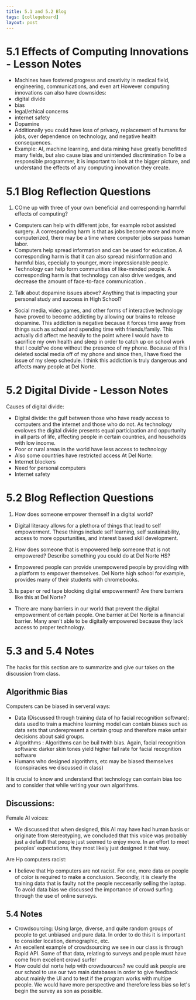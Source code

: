 ```yaml
---
title: 5.1 and 5.2 Blog
tags: [collegeboard]
layout: post
---
```

# 5.1 Effects of Computing Innovations - Lesson Notes
- Machines have fostered progress and creativity in medical field, engineering, communications, and even art
However computing innovations can also have downsides:
- digital divide
- bias
- legal/ethical concerns
- internet safety 
- Dopamine 
- Additionally you could have loss of privacy, replacement of humans for jobs, over dependence on technology, and negative health consequences. 
- Example: AI, machine learning, and data mining have greatly benefitted many fields, but also cause bias and unintended discrimination 
To be a responsible programmer, it is important to look at the bigger picture, and understand the effects of any computing innovation they create. 


# 5.1 Blog Reflection Questions
1. COme up with three of your own beneficial and corresponding harmful effects of computing? 
- Computers can help with different jobs, for example robot assisted surgery. A corresponding harm is that as jobs become more and more computerized, there may be a time where computer jobs surpass human labor.
- Computers help spread information and can be used for education. A corresponding harm is that it can also spread misinformation and harmful bias, epecially to younger, more impressionable people. 
- Technology can help form communities of like-minded people. A corresponding harm is that technology can also drive wedges, and decrease the amount of face-to-face communication .

2. Talk about dopamine issues above? Anything that is impacting your personal study and success in High School?
- Social media, video games, and other forms of interactive technology have proved to become addicting by allowing our brains to release dopamine. This addiction is negative because it forces time away from things such as school and spending time with friends/family. This actually did affect me heavily to the point where I would have to sacrifice my own health and sleep in order to catch up on school work that I could've done without the presence of my phone. Because of this I deleted social media off of my phone and since then, I have fixed the issue of my sleep schedule. I think this addiction is truly dangerous and affects many people at Del Norte. 

# 5.2 Digital Divide - Lesson Notes
Causes of digital divide: 
- Digital divide: the gulf between those who have ready access to computers and the internet and those who do not. As technology evoloves the digital divide presents equal participation and oppurtunity in all parts of life, affecting people in certain countries, and households with low income. 
- Poor or rural areas in the world have less access to technology 
- Also some countries have restricted access 
At Del Norte: 
- Internet blockers
- Need for personal computers
- Internet safety

# 5.2 Blog Reflection Questions
1. How does someone empower themself in a digital world?

- Digital literacy allows for a plethora of things that lead to self empowerment. These things include self learning, self sustainability, access to more oppurtunities, and interest based skill development. 
2. How does someone that is empowered help someone that is not empowered? Describe something you could do at Del Norte HS? 

- Empowered people can provide unempowered people by providing with a platform to empower themselves. Del Norte high school for example, provides many of their students with chromebooks. 
3. Is paper or red tape blocking digital empowerment? Are there barriers like this at Del Norte? 

- There are many barriers in our world that prevent the digital empowerment of certain people. One barrier at Del Norte is a financial barrier. Many aren't able to be digitally empowered because they lack access to proper technology.

# 5.3 and 5.4 Notes
The hacks for this section are to summarize and give our takes on the discussion from class. 
## Algorithmic Bias
Computers can be biased in serveral ways: 
- Data  (Discussed through training data of hp facial recognition software): data used to train a machine learning model can contain biases such as data sets that underepresent a certain group and therefore make unfair decisions about said groups. 
- Algorithms : Algorithms can be buil twith bias. Again, facial recognition software: darker skin tones yield higher fail rate for facial recognition software
- Humans who designed algorithms, etc may be biased themselves (conspiracies we discussed in class)

It is crucial to know and understand that technology can contain bias too and to consider that while writing your own algorithms. 

## Discussions: 
Female AI voices: 
- We discussed that when designed, this AI may have had human basis or originate from stereotyping, we concluded that this voice was probably just a default that people just seemed to enjoy more. In an effort to meet peoples' expectations, they most likely just designed it that way. 

Are Hp computers racist: 
- I believe that Hp computers are not racist. For one, more data on people of color is required to make a conclusion. Secondly, it is clearly the training data that is faulty not the people neccesarliy selling the laptop. To avoid data bias we discussed the importance of crowd surfing through the use of online surveys. 

## 5.4 Notes 
- Crowdsourcing: Using large, diverse, and quite random groups of people to get unbiased and pure data. In order to do this it is important to consider location, demographic, etc. 
- An excellent example of crowdsourcing we see in our class is through Rapid API. Some of that data, relating to surveys and people must have come from excellent crowd surfer 
- How could del norte help with crowdsources? 
we could ask people are our school to use our two main databases in order to give feedback about mainly the UI and to test if the program works with multipe people. We would have more perspective and therefore less bias so let's begin the survey as son as possible. 
